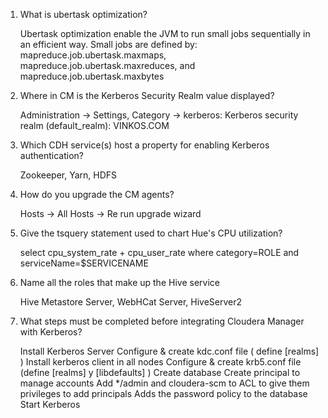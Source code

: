 
1. What is ubertask optimization?

	Ubertask optimization enable the JVM to run small jobs sequentially in an efficient way. Small jobs are defined by: mapreduce.job.ubertask.maxmaps, mapreduce.job.ubertask.maxreduces, and mapreduce.job.ubertask.maxbytes

2. Where in CM is the Kerberos Security Realm value displayed?

	Administration -> Settings, Category -> kerberos: Kerberos security realm (default_realm): VINKOS.COM

3. Which CDH service(s) host a property for enabling Kerberos authentication?

	Zookeeper, Yarn, HDFS

4. How do you upgrade the CM agents?

	Hosts -> All Hosts -> Re run upgrade wizard

5. Give the tsquery statement used to chart Hue's CPU utilization?

	select cpu_system_rate + cpu_user_rate where category=ROLE and serviceName=$SERVICENAME

6. Name all the roles that make up the Hive service

	Hive Metastore Server, WebHCat Server, HiveServer2

7. What steps must be completed before integrating Cloudera Manager with Kerberos?

	Install Kerberos Server
		Configure & create kdc.conf file ( define [realms] )
	Install kerberos client in all nodes
		Configure & create krb5.conf file (define [realms] y [libdefaults] )
	Create database 
	Create principal to manage accounts 
	Add */admin and cloudera-scm to ACL to give them privileges to add principals
	Adds the password policy to the database
	Start Kerberos
 





